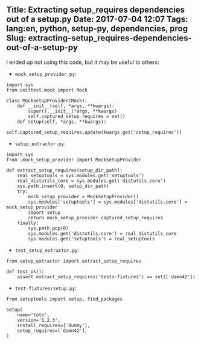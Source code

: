 Title: Extracting setup_requires dependencies out of a setup.py
Date: 2017-07-04 12:07
Tags: lang:en, python, setup-py, dependencies, prog
Slug: extracting-setup_requires-dependencies-out-of-a-setup-py
---
I ended up not using this code, but it may be useful to others:

- `mock_setup_provider.py`:
```
import sys
from unittest.mock import Mock

class MockSetupProvider(Mock):
    def __init__(self, *args, **kwargs):
        super().__init__(*args, **kwargs)
        self.captured_setup_requires = set()
    def setup(self, *args, **kwargs):
        self.captured_setup_requires.update(kwargs.get('setup_requires'))
```

- `setup_extractor.py`:
```
import sys
from .mock_setup_provider import MockSetupProvider

def extract_setup_requires(setup_dir_path):
    real_setuptools = sys.modules.get('setuptools')
    real_distutils_core = sys.modules.get('distutils.core')
    sys.path.insert(0, setup_dir_path)
    try:
        mock_setup_provider = MockSetupProvider()
        sys.modules['setuptools'] = sys.modules['distutils.core'] = mock_setup_provider
        import setup
        return mock_setup_provider.captured_setup_requires
    finally:
        sys.path.pop(0)
        sys.modules.get('distutils.core') = real_distutils_core
        sys.modules.get('setuptools') = real_setuptools
```

- `test_setup_extractor.py`:
```
from setup_extractor import extract_setup_requires

def test_ok():
    assert extract_setup_requires('tests-fixtures') == set(['damn42'])
```

- `test-fixtures/setup.py`:
```
from setuptools import setup, find_packages

setup(
    name='toto',
    version='1.2.3',
    install_requires=['dummy'],
    setup_requires=['damn42'],
)
```

